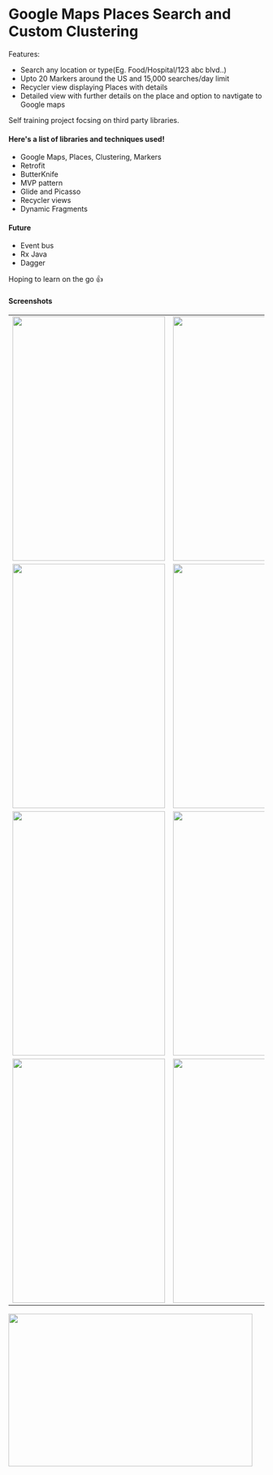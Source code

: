 # Google Maps Places Search and Custom Clustering

Features:

 * Search any location or type(Eg. Food/Hospital/123 abc blvd..)
 * Upto 20 Markers around the US and 15,000 searches/day limit
 * Recycler view displaying Places with details
 * Detailed view with further details on the place and option to navtigate to Google maps


Self training project focsing on third party libraries.

#### Here's a list of libraries and techniques used!

 * Google Maps, Places, Clustering, Markers
 * Retrofit
 * ButterKnife
 * MVP pattern
 * Glide and Picasso
 * Recycler views
 * Dynamic Fragments

#### Future 
 * Event bus
 * Rx Java
 * Dagger

Hoping to learn on the go :+1:

#### Screenshots
|  |  |
| ------------- | ------------- |
| <img src="https://user-images.githubusercontent.com/24377762/34133795-ca7468ac-e424-11e7-8bff-6322e575051d.png" width = "300" height = "480"> |<img src="https://user-images.githubusercontent.com/24377762/34129376-f4ed438c-e411-11e7-8b29-4540a8950f7d.png" width = "300" height = "480"/>  |
|<img src="https://user-images.githubusercontent.com/24377762/34129382-f592e5b2-e411-11e7-80f8-41888fe9db7d.png" width = "300" height = "480"/> | <img src="https://user-images.githubusercontent.com/24377762/34129378-f549af3c-e411-11e7-9cbc-694f5004a1e4.png" width = "300" height = "480"/>  |
|<img src="https://user-images.githubusercontent.com/24377762/34129381-f5866e9a-e411-11e7-92ed-a2aad126d0e5.png" width = "300" height = "480"/> |<img src="https://user-images.githubusercontent.com/24377762/34129379-f55f9e00-e411-11e7-9bb1-5e31e58deb5b.png" width = "300" height = "480"/>|
|<img src="https://user-images.githubusercontent.com/24377762/34129377-f5018806-e411-11e7-943f-a4c35c2e8f84.png" width = "300" height = "480"/>  | <img src="https://user-images.githubusercontent.com/24377762/34129380-f5746074-e411-11e7-838f-bb1249723101.png" width = "300" height = "480"/>  |

<img src="https://user-images.githubusercontent.com/24377762/34129375-f4d934e6-e411-11e7-9634-1db1453c6696.png" width = "480" height = "300"/>



